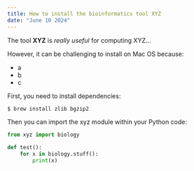 ```yaml
---
title: How to install the bioinformatics tool XYZ
date: "June 10 2024"
---
```


The tool **XYZ** is _really useful_ for computing XYZ...

However, it can be challenging to install on Mac OS because:

- a
- b
- c

First, you need to install dependencies:

```bash
$ brew install zlib bgzip2
```

Then you can import the xyz module within your Python code:

```python
from xyz import biology

def test():
    for x in biology.stuff():
        print(x)

```
